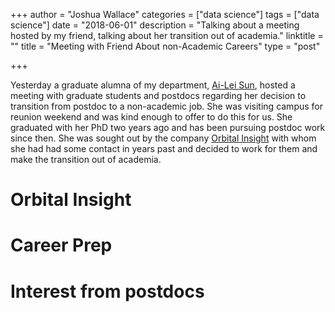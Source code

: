 +++
author = "Joshua Wallace"
categories = ["data science"]
tags = ["data science"]
date = "2018-06-01"
description = "Talking about a meeting hosted by my friend, talking about her transition out of academia."
linktitle = ""
title = "Meeting with Friend About non-Academic Careers"
type = "post"

+++

Yesterday a graduate alumna of my department, [Ai-Lei Sun](https://www.linkedin.com/in/ai-lei-sun-70306775/), hosted a meeting with graduate students and postdocs regarding her decision to transition from postdoc to a non-academic job.  She was visiting campus for reunion weekend and was kind enough to offer to do this for us. She graduated with her PhD two years ago and has been pursuing postdoc work since then.  She was sought out by the company [Orbital Insight](https://orbitalinsight.com/) with whom she had had some contact in years past and decided to work for them and make the transition out of academia.

# Orbital Insight

# Career Prep

# Interest from postdocs